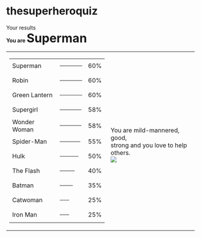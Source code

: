 # thesuperheroquiz
Your results
<br><b>You are <font size="6">Superman</font></b>
<p><table><tr><td><table><tr><td>Superman</td>
<td><hr align="left" noshade size="4" width="60"></td><td> 60%</td>
</tr><tr><td>Robin</td>
<td><hr align="left" noshade size="4" width="60"></td><td> 60%</td>
</tr><tr><td>Green Lantern</td>
<td><hr align="left" noshade size="4" width="60"></td><td> 60%</td>
</tr><tr><td>Supergirl</td>
<td><hr align="left" noshade size="4" width="58"></td><td> 58%</td>
</tr><tr><td>Wonder Woman</td>
<td><hr align="left" noshade size="4" width="58"></td><td> 58%</td>
</tr><tr><td>Spider-Man</td>
<td><hr align="left" noshade size="4" width="55"></td><td> 55%</td>
</tr><tr><td>Hulk</td>
<td><hr align="left" noshade size="4" width="50"></td><td> 50%</td>
</tr><tr><td>The Flash</td>
<td><hr align="left" noshade size="4" width="40"></td><td> 40%</td>
</tr><tr><td>Batman</td>
<td><hr align="left" noshade size="4" width="35"></td><td> 35%</td>
</tr><tr><td>Catwoman</td>
<td><hr align="left" noshade size="4" width="25"></td><td> 25%</td>
</tr><tr><td>Iron Man</td>
<td><hr align="left" noshade size="4" width="25"></td><td> 25%</td>
</tr></table></td>
<td><br>You are mild-mannered, good, <BR>strong and you love to help others.<BR>
<img src="http://www.thesuperheroquiz.com/pics/superman.jpg"></td>
</tr></table><a href="http://www.thesuperheroquiz.com/">
